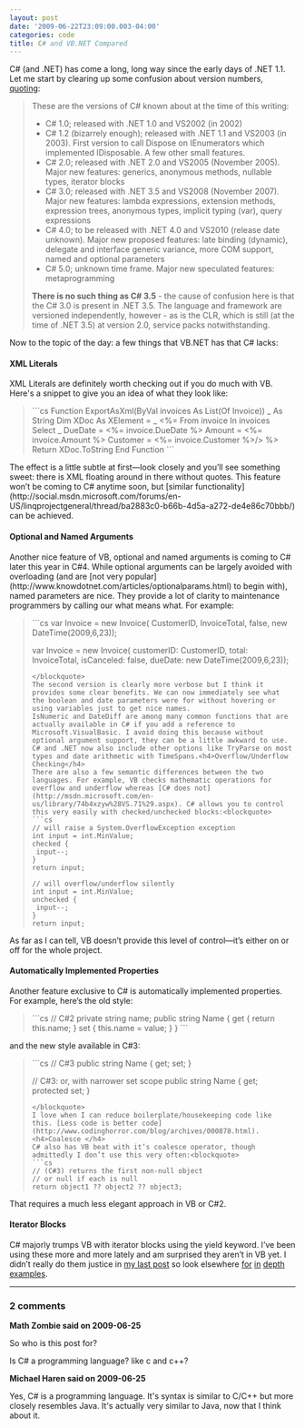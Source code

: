 ```yaml
---
layout: post
date: '2009-06-22T23:09:00.003-04:00'
categories: code
title: C# and VB.NET Compared
---
```



C# (and .NET) has come a long, long way since the early days of .NET 1.1. Let me start by clearing up some confusion about version numbers, [quoting](http://stackoverflow.com/questions/247621/what-are-the-correct-version-numbers-for-c/247623#247623):
<blockquote> 

These are the versions of C# known about at the time of this writing:     
* C# 1.0; released with .NET 1.0 and VS2002 (in 2002)  
* C# 1.2 (bizarrely enough); released with .NET 1.1 and VS2003 (in 2003). First version to call Dispose on IEnumerators which implemented IDisposable. A few other small features.  
* C# 2.0; released with .NET 2.0 and VS2005 (November 2005). Major new features: generics, anonymous methods, nullable types, iterator blocks  
* C# 3.0; released with .NET 3.5 and VS2008 (November 2007). Major new features: lambda expressions, extension methods, expression trees, anonymous types, implicit typing (var), query expressions  
* C# 4.0; to be released with .NET 4.0 and VS2010 (release date unknown). Major new proposed features: late binding (dynamic), delegate and interface generic variance, more COM support, named and optional parameters  
* C# 5.0; unknown time frame. Major new speculated features: metaprogramming   
  

**There is no such thing as C# 3.5** - the cause of confusion here is that the C# 3.0 is present in .NET 3.5. The language and framework are versioned independently, however - as is the CLR, which is still (at the time of .NET 3.5) at version 2.0, service packs notwithstanding.
</blockquote>

Now to the topic of the day: a few things that VB.NET has that C# lacks:

#### XML Literals

XML Literals are definitely worth checking out if you do much with VB. Here's a snippet to give you an idea of what they look like:
<blockquote>   
```cs
Function ExportAsXml(ByVal invoices As List(Of Invoice)) _ <span class="kwrd">
As</span> String
  Dim XDoc As XElement = _
      <Invoices xmlns="http://tempuri.org/Schema/...">
          <%= From invoice In invoices Select _
              <Invoice ID  = <%= invoice.ID %>
               DueDate     = <%= invoice.DueDate %>
               Amount      = <%= invoice.Amount %>
               Customer    = <%= invoice.Customer %>/> %>
              </Invoices>
  Return XDoc.ToString
End Function
```
</blockquote>
The effect is a little subtle at first—look closely and you’ll see something sweet: there is XML floating around in there without quotes. This feature won’t be coming to C# anytime soon, but [similar functionality](http://social.msdn.microsoft.com/forums/en-US/linqprojectgeneral/thread/ba2883c0-b66b-4d5a-a272-de4e86c70bbb/) can be achieved.<h4>Optional and Named Arguments</h4>
Another nice feature of VB, optional and named arguments is coming to C# later this year in C#4. While optional arguments can be largely avoided with overloading (and are [not very popular](http://www.knowdotnet.com/articles/optionalparams.html) to begin with), named parameters are nice. They provide a lot of clarity to maintenance programmers by calling our what means what. For example:
<blockquote>
```cs
var Invoice = new Invoice(
CustomerID, InvoiceTotal, false, new DateTime(2009,6,23));

var Invoice = new Invoice(
customerID: CustomerID, total: InvoiceTotal,
isCanceled: false, dueDate: new DateTime(2009,6,23));
```
</blockquote>
The second version is clearly more verbose but I think it provides some clear benefits. We can now immediately see what the boolean and date parameters were for without hovering or using variables just to get nice names.
IsNumeric and DateDiff are among many common functions that are actually available in C# if you add a reference to Microsoft.VisualBasic. I avoid doing this because without optional argument support, they can be a little awkward to use. C# and .NET now also include other options like TryParse on most types and date arithmetic with TimeSpans.<h4>Overflow/Underflow Checking</h4>
There are also a few semantic differences between the two languages. For example, VB checks mathematic operations for overflow and underflow whereas [C# does not](http://msdn.microsoft.com/en-us/library/74b4xzyw%28VS.71%29.aspx). C# allows you to control this very easily with checked/unchecked blocks:<blockquote>
```cs
// will raise a System.OverflowException exception
int input = int.MinValue;
checked {
 input--;
}
return input;

// will overflow/underflow silently
int input = int.MinValue;
unchecked {
 input--;
}
return input;
```
</blockquote>
As far as I can tell, VB doesn’t provide this level of control—it’s either on or off for the whole project.<h4>Automatically Implemented Properties</h4>
Another feature exclusive to C# is automatically implemented properties. For example, here’s the old style:<blockquote>
```cs
// C#2
private string name;
public string Name
{
  get { return this.name; }
  set { this.name = value; }
}
```
</blockquote>
and the new style available in C#3:
<blockquote>
```cs
// C#3
public string Name { get; set; }

// C#3: or, with narrower set scope
public string Name { get; protected set; }
```
</blockquote>
I love when I can reduce boilerplate/housekeeping code like this. [Less code is better code](http://www.codinghorror.com/blog/archives/000878.html).<h4>Coalesce </h4>
C# also has VB beat with it’s coalesce operator, though admittedly I don’t use this very often:<blockquote>
```cs
// (C#3) returns the first non-null object 
// or null if each is null
return object1 ?? object2 ?? object3;
```
</blockquote>
























That requires a much less elegant approach in VB or C#2.<h4>Iterator Blocks</h4>
C# majorly trumps VB with iterator blocks using the yield keyword. I’ve been using these more and more lately and am surprised they aren’t in VB yet. I didn’t really do them justice in [my last post](http://mharen.blogspot.com/2009/04/working-with-yield-keyword-in-c.html) so look elsewhere [for](http://csharpindepth.com/Articles/Chapter6/IteratorBlockImplementation.aspx) [in](http://msdn.microsoft.com/en-us/library/ee5kxzk0%28VS.80%29.aspx) [depth](http://www.developerfusion.com/article/9398/iterators-iterator-blocks-and-data-pipelines-in-c/) [examples](http://www.ondotnet.com/pub/a/dotnet/2004/06/07/liberty.html).

---

### 2 comments

**Math Zombie said on 2009-06-25**

So who is this post for? 

Is C# a programming language? like c and c++?

**Michael Haren said on 2009-06-25**

Yes, C# is a programming language. It's syntax is similar to C/C++ but more closely resembles Java. It's actually very similar to Java, now that I think about it.

